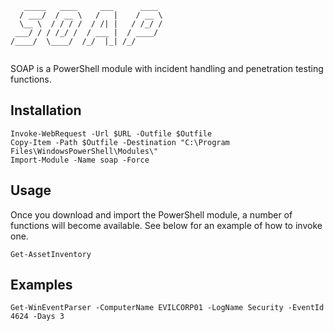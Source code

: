 ```
   _____   ____     ___      ____ 
  / ___/  / __ \   /   |    / __ \
  \__ \  / / / /  / /| |   / /_/ /
 ___/ / / /_/ /  / ___ |  / ____/ 
/____/  \____/  /_/  |_| /_/      
   
```
SOAP is a PowerShell module with incident handling and penetration testing functions. 

## Installation
```pwsh
Invoke-WebRequest -Url $URL -Outfile $Outfile
Copy-Item -Path $Outfile -Destination "C:\Program Files\WindowsPowerShell\Modules\"
Import-Module -Name soap -Force
```

## Usage
Once you download and import the PowerShell module, a number of functions will become available. See below for an example of how to invoke one. 
```pwsh
Get-AssetInventory
```

## Examples
```pwsh
Get-WinEventParser -ComputerName EVILCORP01 -LogName Security -EventId 4624 -Days 3
```
